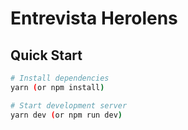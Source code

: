 # Entrevista Herolens

## Quick Start

```bash
# Install dependencies
yarn (or npm install)

# Start development server
yarn dev (or npm run dev)
```

